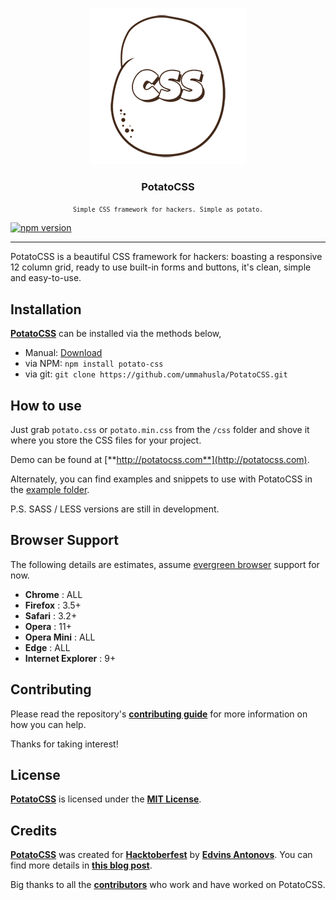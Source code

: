 <p align="center"><img src="logo.png" alt="PotatoCSS" /></p>
<h3 align="center">PotatoCSS</h3>
<p align="center"><small><code>Simple CSS framework for hackers. Simple as potato.</code></small></p>

[![npm version](https://badge.fury.io/js/potato-css.svg)](https://badge.fury.io/js/potato-css)

___

PotatoCSS is a beautiful CSS framework for hackers: boasting a responsive 12 column grid, ready to use built-in forms and buttons, it's clean, simple and easy-to-use.


## Installation

[**PotatoCSS**](http://potatocss.com/) can be installed via the methods below,

* Manual: [Download](https://github.com/ummahusla/PotatoCSS/archive/master.zip)
* via NPM: `npm install potato-css`
* via git: `git clone https://github.com/ummahusla/PotatoCSS.git`

## How to use

Just grab `potato.css` or `potato.min.css` from the `/css` folder and shove it where you store the CSS files for your project.

Demo can be found at [**http://potatocss.com**](http://potatocss.com).

Alternately, you can find examples and snippets to use with PotatoCSS in the [example folder](https://github.com/ummahusla/PotatoCSS/examples).

P.S. SASS / LESS versions are still in development.

## Browser Support

The following details are estimates, assume [evergreen browser](http://stackoverflow.com/a/19060334) support for now.

* **Chrome**            : ALL
* **Firefox**           : 3.5+
* **Safari**            : 3.2+
* **Opera**             : 11+
* **Opera Mini**        : ALL
* **Edge**              : ALL
* **Internet Explorer** : 9+

## Contributing

Please read the repository's [**contributing guide**](CONTRIBUTING.md) for more information on how you can help.

Thanks for taking interest!

## License

[**PotatoCSS**](http://potatocss.com/) is licensed under the [**MIT License**](LICENSE.md).

## Credits

[**PotatoCSS**](http://potatocss.com) was created for [**Hacktoberfest**](https://hacktoberfest.digitalocean.com/) by [**Edvins Antonovs**](https://twitter.com/edvinsantonovs). You can find more details in [**this blog post**](http://edvinsantonovs.co.uk/potatocss-and-hacktoberfest2016/).

Big thanks to all the [**contributors**](https://github.com/ummahusla/PotatoCSS/graphs/contributors) who work and have worked on PotatoCSS.
